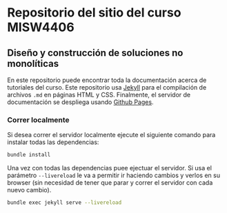 # Repositorio del sitio del curso MISW4406
## Diseño y construcción de soluciones no monolíticas

En este repositorio puede encontrar toda la documentación acerca de tutoriales del curso. Este repositorio usa [Jekyll](https://github.com/BillRaymond/install-jekyll-apple-silicon/blob/main/README.md) para el compilación de archivos `.md` en páginas HTML y CSS. Finalmente, el servidor de documentación se despliega usando [Github Pages](https://pages.github.com/).

### Correr localmente

Si desea correr el servidor localmente ejecute el siguiente comando para instalar todas las dependencias:

```bash
bundle install
```

Una vez con todas las dependencias puee ejectuar el servidor. Si usa el parámetro `--livereload` le va a permitir ir haciendo cambios y verlos en su browser (sin necesidad de tener que parar y correr el servidor con cada nuevo cambio).

```bash
bundle exec jekyll serve --livereload
```
